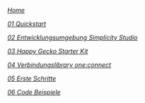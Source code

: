 
<!-- docs/_sidebar.md -->

*[Home](/)*

*[01 Quickstart](01_onechameleon_quickstart.md)*

*[02 Entwicklungsumgebung Simplicity Studio](02_settingup_simplicitystduio.md)*

*[03 Happy Gecko Starter Kit](03_emf32_happygecko_quickstart.md)*

*[04 Verbindungslibrary one:connect](04_oneconnect_verbindungslibrary.md)*

*[05 Erste Schritte](05_first_steps.md)*

*[06 Code Beispiele](06_code_examples.md)*
